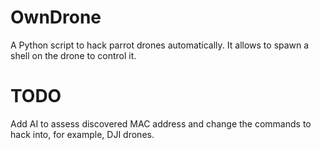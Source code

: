 # OwnDrone
A Python script to hack parrot drones automatically. It allows to spawn a shell on the drone to control it.

# TODO
Add AI to assess discovered MAC address and change the commands to hack into, for example, DJI drones.
